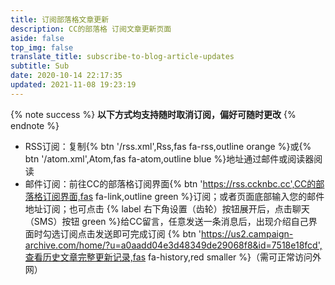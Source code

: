```yaml
---
title: 订阅部落格文章更新
description: CC的部落格 订阅文章更新页面
aside: false
top_img: false
translate_title: subscribe-to-blog-article-updates
subtitle: Sub
date: 2020-10-14 22:17:35
updated: 2021-11-08 19:23:19
---
```

{% note success %} **以下方式均支持随时取消订阅，偏好可随时更改** {% endnote %}

- RSS订阅：复制{% btn '/rss.xml',Rss,fas fa-rss,outline orange %}或{% btn '/atom.xml',Atom,fas fa-atom,outline blue %}地址通过邮件或阅读器阅读
- 邮件订阅：前往CC的部落格订阅界面{% btn 'https://rss.ccknbc.cc',CC的部落格订阅界面,fas fa-link,outline green %}订阅；或者页面底部输入您的邮件地址订阅；也可点击 {% label 右下角设置（齿轮）按钮展开后，点击聊天（SMS）按钮 green %}给CC留言，任意发送一条消息后，出现介绍自己界面时勾选订阅点击发送即可完成订阅 {% btn 'https://us2.campaign-archive.com/home/?u=a0aadd04e3d48349de29068f8&id=7518e18fcd',查看历史文章完整更新记录,fas fa-history,red smaller %}（需可正常访问外网）